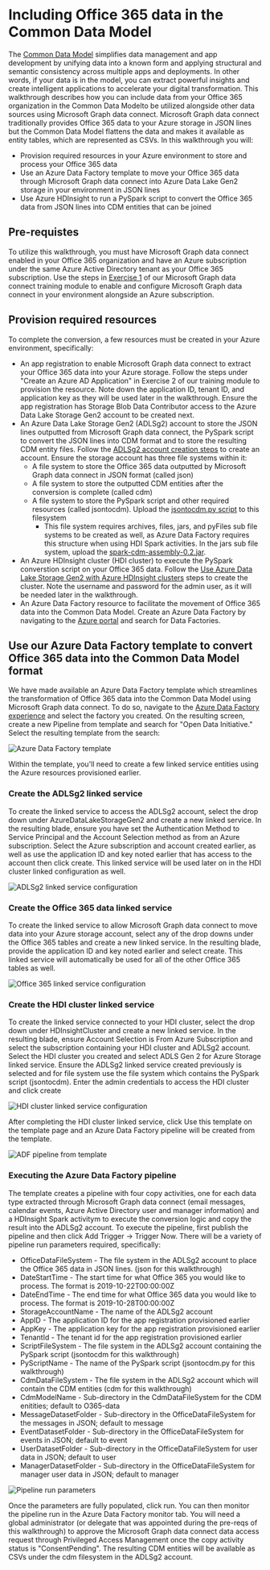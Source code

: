 # Including Office 365 data in the Common Data Model 

The [Common Data Model](https://docs.microsoft.com/en-us/common-data-model/) simplifies data management and app development by unifying data into a known form and applying structural and semantic consistency across multiple apps and deployments. In other words, if your data is in the model, you can extract powerful insights and create intelligent applications to accelerate your digital transformation. This walkthrough describes how you can include data from your Office 365 organization in the Common Data Modelto be utilized alongside other data sources using Microsoft Graph data connect. 
Microsoft Graph data connect traditionally provides Office 365 data to your Azure storage in JSON lines but the Common Data Model flattens the data and makes it available as entity tables, which are represented as CSVs. In this walkthrough you will:
* Provision required resources in your Azure environment to store and process your Office 365 data 
* Use an Azure Data Factory template to move your Office 365 data through Microsoft Graph data connect into Azure Data Lake Gen2 storage in your environment in JSON lines
* Use Azure HDInsight to run a PySpark script to convert the Office 365 data from JSON lines into CDM entities that can be joined 
## Pre-requistes
To utilize this walkthrough, you must have Microsoft Graph data connect enabled in your Office 365 organization and have an Azure subscription under the same Azure Active Directory tenant as your Office 365 subscription. Use the steps in [Exercise 1](https://github.com/microsoftgraph/msgraph-training-dataconnect/blob/master/Lab.md) of our Microsoft Graph data connect training module to enable and configure Microsoft Graph data connect in your environment alongside an Azure subscription.  
## Provision required resources 
To complete the conversion, a few resources must be created in your Azure environment, specifically:
* An app registration to enable Microsoft Graph data connect to extract your Office 365 data into your Azure storage. Follow the steps under "Create an Azure AD Application" in Exercise 2 of our training module to provision the resource. Note down the application ID, tenant ID, and application key as they will be used later in the walkthrough. Ensure the app registration has Storage Blob Data Contributor access to the Azure Data Lake Storage Gen2 account to be created next.
* An Azure Data Lake Storage Gen2 (ADLSg2) account to store the JSON lines outputted from Microsoft Graph data connect, the PySpark script to convert the JSON lines into CDM format and to store the resulting CDM entity files. Follow the [ADLSg2 account creation steps](https://docs.microsoft.com/en-us/azure/storage/blobs/data-lake-storage-quickstart-create-account) to create an account. Ensure the storage account has three file systems within it:
  - A file system to store the Office 365 data outputted by Microsoft Graph data connect in JSON format (called json)
  - A file system to store the outputted CDM entities after the conversion is complete (called cdm)
  - A file system to store the PySpark script and other required resources (called jsontocdm). Upload the [jsontocdm.py script](https://github.com/OfficeDev/MS-Graph-Data-Connect/blob/master/Common-Data-Model/src/jsontocdm.py) to this filesystem
    * This file system requires archives, files, jars, and pyFiles sub file systems to be created as well, as Azure Data Factory requires this structure when using HDI Spark activities. In the jars sub file system, upload the [spark-cdm-assembly-0.2.jar](https://github.com/OfficeDev/MS-Graph-Data-Connect/blob/master/Common-Data-Model/src/spark-cdm-assembly-0.2.jar). 
* An Azure HDInsight cluster (HDI cluster) to execute the PySpark converstion script on your Office 365 data. Follow the [Use Azure Data Lake Storage Gen2 with Azure HDInsight clusters](https://docs.microsoft.com/en-us/azure/hdinsight/hdinsight-hadoop-use-data-lake-storage-gen2) steps to create the cluster. Note the username and password for the admin user, as it will be needed later in the walkthrough.
* An Azure Data Factory resource to facilitate the movement of Office 365 data into the Common Data Model. Create an Azure Data Factory by navigating to the [Azure portal](https://portal.azure.com/) and search for Data Factories. 

## Use our Azure Data Factory template to convert Office 365 data into the Common Data Model format
We have made available an Azure Data Factory template which streamlines the transformation of Office 365 data into the Common Data Model using Microsoft Graph data connect. To do so, navigate to the [Azure Data Factory experience](https://datafactoryv2.azure.com/) and select the factory you created. On the resulting screen, create a new Pipeline from template and search for "Open Data Initiative." Select the resulting template from the search: 

![Azure Data Factory template](https://github.com/OfficeDev/MS-Graph-Data-Connect/blob/master/Common-Data-Model/images/template.PNG)

Within the template, you'll need to create a few linked service entities using the Azure resources provisioned earlier. 

### Create the ADLSg2 linked service
To create the linked service to access the ADLSg2 account, select the drop down under AzureDataLakeStorageGen2 and create a new linked service. In the resulting blade, ensure you have set the Authentication Method to Service Principal and the Account Selection method as from an Azure subscription. Select the Azure subscription and account created earlier, as well as use the application ID and key noted earlier that has access to the account then click create. This linked service will be used later on in the HDI cluster linked configuration as well.

![ADLSg2 linked service configuration](https://github.com/OfficeDev/MS-Graph-Data-Connect/blob/master/Common-Data-Model/images/ADLSg2LS.PNG)

### Create the Office 365 data linked service
To create the linked service to allow Microsoft Graph data connect to move data into your Azure storage account, select any of the drop downs under the Office 365 tables and create a new linked service. In the resulting blade, provide the application ID and key noted earlier and select create. This linked service will automatically be used for all of the other Office 365 tables as well. 

![Office 365 linked service configuration](https://github.com/OfficeDev/MS-Graph-Data-Connect/blob/master/Common-Data-Model/images/O365LS.PNG)

### Create the HDI cluster linked service
To create the linked service connected to your HDI cluster, select the drop down under HDInsightCluster and create a new linked service. In the resulting blade, ensure Account Selection is From Azure Subscription and select the subscription containing your HDI cluster and ADLSg2 account. Select the HDI cluster you created and select ADLS Gen 2 for Azure Storage linked service. Ensure the ADLSg2 linked service created previously is selected and for file system use the file system which contains the PySpark script (jsontocdm). Enter the admin credentials to access the HDI cluster and click create

![HDI cluster linked service configuration](https://github.com/OfficeDev/MS-Graph-Data-Connect/blob/master/Common-Data-Model/images/HDILS.PNG) 

After completing the HDI cluster linked service, click Use this template on the template page and an Azure Data Factory pipeline will be created from the template. 

![ADF pipeline from template](https://github.com/OfficeDev/MS-Graph-Data-Connect/blob/master/Common-Data-Model/images/ADFpipeline.PNG)

### Executing the Azure Data Factory pipeline
The template creates a pipeline with four copy activities, one for each data type extracted through Microsoft Graph data connect (email messages, calendar events, Azure Active Directory user and manager information) and a HDInsight Spark activitym to execute the conversion logic and copy the result into the ADLSg2 account. To execute the pipeline, first publish the pipeline and then click Add Trigger -> Trigger Now. There will be a variety of pipeline run parameters required, specifically:
* OfficeDataFileSystem - The file system in the ADLSg2 account to place the Office 365 data in JSON lines. (json for this walkthrough)
* DateStartTime - The start time for what Office 365 you would like to process. The format is 2019-10-22T00:00:00Z
* DateEndTime - The end time for what Office 365 data you would like to process. The format is 2019-10-28T00:00:00Z
* StorageAccountName - The name of the ADLSg2 account
* AppID - The application ID for the app registration provisioned earlier
* AppKey - The application key for the app registration provisioned earlier
* TenantId - The tenant id for the app registration provisioned earlier
* ScriptFileSystem - The file system in the ADLSg2 account containing the PySpark script (jsontocdm for this walkthrough)
* PyScriptName - The name of the PySpark script (jsontocdm.py for this walkthrough)
* CdmDataFileSystem - The file system in the ADLSg2 account which will contain the CDM entities (cdm for this walkthrough)
* CdmModelName - Sub-directory in the CdmDataFileSystem for the CDM enitities; default to O365-data
* MessageDatasetFolder - Sub-directory in the OfficeDataFileSystem for the messages in JSON; default to message
* EventDatasetFolder - Sub-directory in the OfficeDataFileSystem for events in JSON; default to event
* UserDatasetFolder - Sub-directory in the OfficeDataFileSystem for user data in JSON; default to user
* ManagerDatasetFolder - Sub-directory in the OfficeDataFileSystem for manager user data in JSON; default to manager

![Pipeline run parameters](https://github.com/OfficeDev/MS-Graph-Data-Connect/blob/master/Common-Data-Model/images/PipelineRunParameters.PNG)

Once the parameters are fully populated, click run. You can then monitor the pipeline run in the Azure Data Factory monitor tab. You will need a global administrator (or delegate that was appointed during the pre-reqs of this walkthrough) to approve the Microsoft Graph data connect data access request through Privileged Access Management once the copy activity status is "ConsentPending". The resulting CDM entities will be available as CSVs under the cdm filesystem in the ADLSg2 account.
